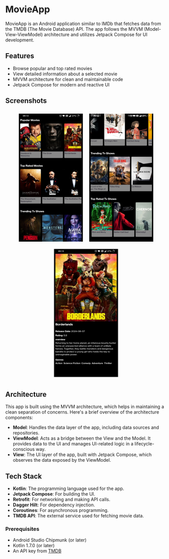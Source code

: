# MovieApp

MovieApp is an Android application similar to IMDb that fetches data from the TMDB (The Movie
Database) API. The app follows the MVVM (Model-View-ViewModel) architecture and utilizes Jetpack
Compose for UI development.

## Features

- Browse popular and top rated movies
- View detailed information about a selected movie
- MVVM architecture for clean and maintainable code
- Jetpack Compose for modern and reactive UI

## Screenshots

<div style="display: flex; flex-wrap: wrap; justify-content: center;">
  <div style="margin: 10px;">
    <img src="screenshots/screenshot_1.jpg" width="200" height="400" alt="Home Screen">
  </div>
  <div style="margin: 10px;">
    <img src="screenshots/screenshot_2.jpg" width="200" height="400" alt="Home Screen">
  </div>
  <div style="margin: 10px;">
    <img src="screenshots/screenshot_3.jpg" width="200" height="400" alt="Home Screen">
  </div>
</div>

## Architecture

This app is built using the MVVM architecture, which helps in maintaining a clean separation of
concerns. Here's a brief overview of the architecture components:

- **Model**: Handles the data layer of the app, including data sources and repositories.
- **ViewModel**: Acts as a bridge between the View and the Model. It provides data to the UI and
  manages UI-related logic in a lifecycle-conscious way.
- **View**: The UI layer of the app, built with Jetpack Compose, which observes the data exposed by
  the ViewModel.

## Tech Stack

- **Kotlin**: The programming language used for the app.
- **Jetpack Compose**: For building the UI.
- **Retrofit**: For networking and making API calls.
- **Dagger Hilt**: For dependency injection.
- **Coroutines**: For asynchronous programming.
- **TMDB API**: The external service used for fetching movie data.

### Prerequisites

- Android Studio Chipmunk (or later)
- Kotlin 1.7.0 (or later)
- An API key from [TMDB](https://www.themoviedb.org/documentation/api)
